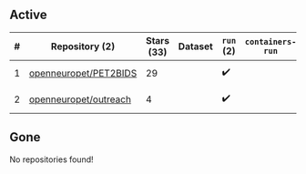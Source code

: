 ## Active
| # | Repository (2) | Stars (33) | Dataset | `run` (2) | `containers-run` | Last Modified |
| --- | --- | --- | --- | --- | --- | --- |
| 1 | [openneuropet/PET2BIDS](https://github.com/openneuropet/PET2BIDS) | 29 |  | :heavy_check_mark: |  | 2025-06-27 13:43:53+00:00 |
| 2 | [openneuropet/outreach](https://github.com/openneuropet/outreach) | 4 |  | :heavy_check_mark: |  | 2025-06-10 11:35:30+00:00 |

## Gone
No repositories found!
